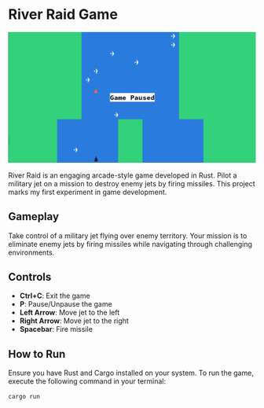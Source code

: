 # River Raid Game

![Screenshot](screenshot.png)

River Raid is an engaging arcade-style game developed in Rust. Pilot a military jet on a mission to destroy enemy jets by firing missiles. This project marks my first experiment in game development.

## Gameplay

Take control of a military jet flying over enemy territory. Your mission is to eliminate enemy jets by firing missiles while navigating through challenging environments.

## Controls

- **Ctrl+C**: Exit the game
- **P**: Pause/Unpause the game
- **Left Arrow**: Move jet to the left
- **Right Arrow**: Move jet to the right
- **Spacebar**: Fire missile

## How to Run

Ensure you have Rust and Cargo installed on your system. To run the game, execute the following command in your terminal:

```bash
cargo run
